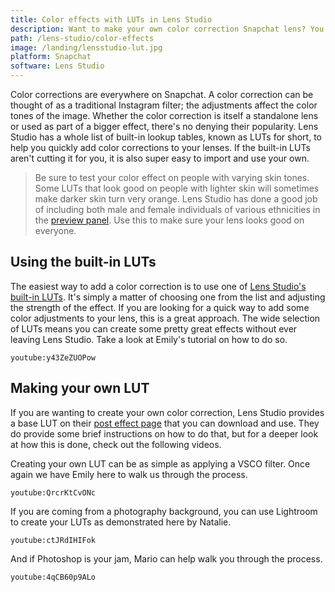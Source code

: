 ```yaml
---
title: Color effects with LUTs in Lens Studio
description: Want to make your own color correction Snapchat lens? You're in luck because Lens Studio makes it easy with LUTs!
path: /lens-studio/color-effects
image: /landing/lensstudio-lut.jpg
platform: Snapchat
software: Lens Studio
---
```


Color corrections are everywhere on Snapchat. A color correction can be thought of as a traditional Instagram filter; the adjustments affect the color tones of the image. Whether the color correction is itself a standalone lens or used as part of a bigger effect, there's no denying their popularity. Lens Studio has a whole list of built-in lookup tables, known as LUTs for short, to help you quickly add color corrections to your lenses. If the built-in LUTs aren't cutting it for you, it is also super easy to import and use your own.

> Be sure to test your color effect on people with varying skin tones. Some LUTs that look good on people with lighter skin will sometimes make darker skin turn very orange. Lens Studio has done a good job of including both male and female individuals of various ethnicities in the [preview panel](https://lensstudio.snapchat.com/guides/general/previewing-your-lens/). Use this to make sure your lens looks good on everyone.

## Using the built-in LUTs

The easiest way to add a color correction is to use one of [Lens Studio's built-in LUTs](https://lensstudio.snapchat.com/guides/2d/post-effect/). It's simply a matter of choosing one from the list and adjusting the strength of the effect. If you are looking for a quick way to add some color adjustments to your lens, this is a great approach. The wide selection of LUTs means you can create some pretty great effects without ever leaving Lens Studio. Take a look at Emily's tutorial on how to do so.

`youtube:y43ZeZUOPow`

## Making your own LUT

If you are wanting to create your own color correction, Lens Studio provides a base LUT on their [post effect page](https://lensstudio.snapchat.com/guides/2d/post-effect/) that you can download and use. They do provide some brief instructions on how to do that, but for a deeper look at how this is done, check out the following videos.

Creating your own LUT can be as simple as applying a VSCO filter. Once again we have Emily here to walk us through the process.

`youtube:QrcrKtCvONc`

If you are coming from a photography background, you can use Lightroom to create your LUTs as demonstrated here by Natalie.

`youtube:ctJRdIHIFok`

And if Photoshop is your jam, Mario can help walk you through the process.

`youtube:4qCB60p9ALo`
